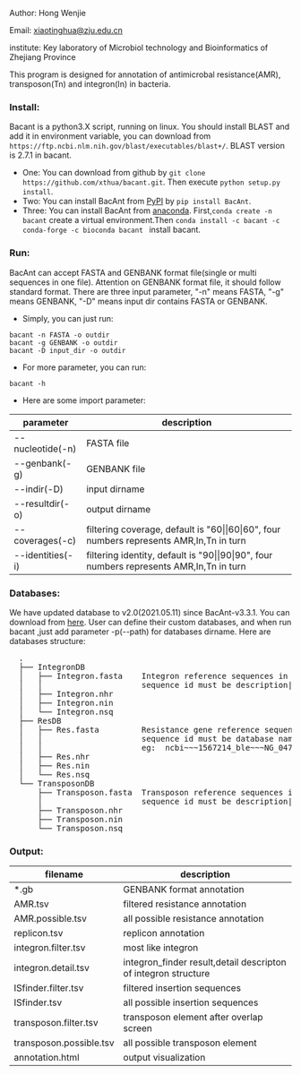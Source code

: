 Author:     Hong Wenjie

Email:      xiaotinghua@zju.edu.cn

institute:  Key laboratory of Microbiol technology and Bioinformatics of Zhejiang Province

This program is designed for annotation of antimicrobal resistance(AMR), transposon(Tn) and integron(In) in bacteria.

### Install:
Bacant is a python3.X script, running on linux. 
You should install BLAST and add it in environment variable, you can download from `https://ftp.ncbi.nlm.nih.gov/blast/executables/blast+/`. BLAST version is 2.7.1 in bacant.

* One:
  You can download from github by `git clone https://github.com/xthua/bacant.git`. Then execute `python setup.py install`.
* Two:
  You can install BacAnt from [PyPI](https://pypi.org/project/BacAnt) by `pip install BacAnt`.
* Three:
  You can install BacAnt from [anaconda](https://anaconda.org/bacant/bacant).
  First,`conda create -n bacant` create a virtual environment.Then `conda install -c bacant -c conda-forge -c bioconda bacant ` install bacant.

### Run:
BacAnt can accept FASTA and GENBANK format file(single or multi sequences in one file). Attention on GENBANK format file, it should follow standard format.
There are three input parameter, "-n" means FASTA, "-g" means GENBANK, "-D" means input dir contains FASTA or GENBANK.
* Simply, you can just run:
```
bacant -n FASTA -o outdir
bacant -g GENBANK -o outdir
bacant -D input_dir -o outdir
```
* For more parameter, you can run:
```
bacant -h
```
* Here are some import parameter:

parameter  | description
---- | -----
--nucleotide(-n) | FASTA file
--genbank(-g) | GENBANK file
--indir(-D) | input dirname
--resultdir(-o) | output dirname
--coverages(-c) | filtering coverage, default is "60\|\|60\|60", four numbers represents AMR,In,Tn in turn
--identities(-i) | filtering identity, default is "90\|\|90\|90", four numbers represents AMR,In,Tn in turn

### Databases:
We have updated database to v2.0(2021.05.11) since BacAnt-v3.3.1. You can download from [here](http://bacant.net/static/database/v2.0/bacant-db-v2.0.tar.gz).
User can define their custom databases, and when run bacant ,just add parameter -p(--path) for databases dirname.
Here are databases structure:

<pre>
  .
  ├── IntegronDB
  │   ├── Integron.fasta    Integron reference sequences in FASTA format
  │   │                     sequence id must be description|accession,eg: In0|PAU49101
  │   ├── Integron.nhr
  │   ├── Integron.nin
  │   └── Integron.nsq
  ├── ResDB
  │   ├── Res.fasta         Resistance gene reference sequences in FASTA format
  │   │                     sequence id must be database name~~~gene~~~accession~~~description,
  │   │                     eg:  ncbi~~~1567214_ble~~~NG_047553.1~~~BLEOMYCIN BLMA family bleomycin binding protein
  │   ├── Res.nhr
  │   ├── Res.nin
  │   └── Res.nsq
  └── TransposonDB
      ├── Transposon.fasta  Transposon reference sequences in FASTA format
      │                     sequence id must be description|accession,eg: Tn2009|CP001937
      ├── Transposon.nhr
      ├── Transposon.nin
      └── Transposon.nsq
</pre>      
### Output:

filename  | description
---- | -----
*.gb | GENBANK format annotation
AMR.tsv | filtered resistance annotation
AMR.possible.tsv | all possible resistance annotation
replicon.tsv | replicon annotation
integron.filter.tsv | most like integron
integron.detail.tsv | integron_finder result,detail descripton of integron structure
ISfinder.filter.tsv | filtered insertion sequences
ISfinder.tsv | all possible insertion sequences
transposon.filter.tsv | transposon element after overlap screen
transposon.possible.tsv | all possible transposon element
annotation.html | output visualization
